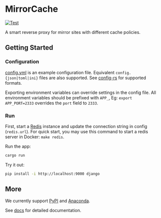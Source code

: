 # MirrorCache

[![Test](https://github.com/SeanChao/mirror-cache/actions/workflows/test.yml/badge.svg)](https://github.com/SeanChao/mirror-cache/actions/workflows/test.yml)

A smart reverse proxy for mirror sites with different cache policies.

## Getting Started

### Configuration

[config.yml](config.yml) is an example configuration file. Equivalent `config.{json|toml|ini}` files are also supported.
See [config-rs](https://github.com/mehcode/config-rs) for supported formats.

Exporting environment variables can override settings in the config file. All environment variables should be prefixed with `APP_`, Eg: `export APP_PORT=2333` overrides the `port` field to `2333`.

### Run

First, start a [Redis](https://redis.io/) instance and update the connection string in config (`redis.url`).
For quick start, you may use this command to start a redis server in Docker: `make redis`.

Run the app:

```sh
cargo run
```

Try it out:

```sh
pip install -i http://localhost:9000 django
```

## More

We currently support [PyPI](https://pypi.org/) and [Anaconda](https://anaconda.com).

See [docs](docs/README.md) for detailed documentation.
